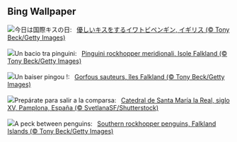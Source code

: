 ## Bing Wallpaper
![](https://www.bing.com/th?id=OHR.KissingPenguins_JA-JP2236836465_UHD.jpg&w=1000)今日は国際キスの日:&nbsp;&ensp;[優しいキスをするイワトビペンギン, イギリス (© Tony Beck/Getty Images)](https://www.bing.com/th?id=OHR.KissingPenguins_JA-JP2236836465_UHD.jpg)
<br><br/>
![](https://www.bing.com/th?id=OHR.KissingPenguins_IT-IT4154575174_UHD.jpg&w=1000)Un bacio tra pinguini:&nbsp;&ensp;[Pinguini rockhopper meridionali, Isole Falkland (© Tony Beck/Getty Images)](https://www.bing.com/th?id=OHR.KissingPenguins_IT-IT4154575174_UHD.jpg)
<br><br/>
![](https://www.bing.com/th?id=OHR.KissingPenguins_FR-FR5209643436_UHD.jpg&w=1000)Un baiser pingou !:&nbsp;&ensp;[Gorfous sauteurs, îles Falkland  (© Tony Beck/Getty Images)](https://www.bing.com/th?id=OHR.KissingPenguins_FR-FR5209643436_UHD.jpg)
<br><br/>
![](https://www.bing.com/th?id=OHR.ComparsaPamplona_ES-ES4789815957_UHD.jpg&w=1000)Prepárate para salir a la comparsa:&nbsp;&ensp;[Catedral de Santa María la Real, siglo XV, Pamplona, España (© SvetlanaSF/Shutterstock)](https://www.bing.com/th?id=OHR.ComparsaPamplona_ES-ES4789815957_UHD.jpg)
<br><br/>
![](https://www.bing.com/th?id=OHR.KissingPenguins_EN-GB3095500691_UHD.jpg&w=1000)A peck between penguins:&nbsp;&ensp;[Southern rockhopper penguins, Falkland Islands (© Tony Beck/Getty Images)](https://www.bing.com/th?id=OHR.KissingPenguins_EN-GB3095500691_UHD.jpg)
<br><br/>
